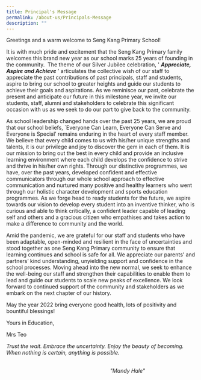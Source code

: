 ```yaml
---
title: Principal's Message
permalink: /about-us/Principals-Message
description: ""
---
```

Greetings and a warm welcome to Seng Kang Primary School!  

  

It is with much pride and excitement that the Seng Kang Primary family welcomes this brand new year as our school marks 25 years of founding in the community.  The theme of our Silver Jubilee celebration, ' **_Appreciate, Aspire and Achieve_** ’ articulates the collective wish of our staff to appreciate the past contributions of past principals, staff and students, aspire to bring our school to greater heights and guide our students to achieve their goals and aspirations. As we reminisce our past, celebrate the present and anticipate our future in this milestone year, we invite our students, staff, alumni and stakeholders to celebrate this significant occasion with us as we seek to do our part to give back to the community. 

  

As school leadership changed hands over the past 25 years, we are proud that our school beliefs, \`Everyone Can Learn, Everyone Can Serve and Everyone is Special’ remains enduring in the heart of every staff member. We believe that every child comes to us with his/her unique strengths and talents, it is our privilege and joy to discover the gem in each of them. It is our mission to bring out the best in every child and provide an inclusive learning environment where each child develops the confidence to strive and thrive in his/her own rights. Through our distinctive programmes, we have, over the past years, developed confident and effective communicators through our whole school approach to effective communication and nurtured many positive and healthy learners who went through our holistic character development and sports education programmes. As we forge head to ready students for the future, we aspire towards our vision to develop every student into an inventive thinker, who is curious and able to think critically, a confident leader capable of leading self and others and a gracious citizen who empathises and takes action to make a difference to community and the world.  

  

Amid the pandemic, we are grateful for our staff and students who have been adaptable, open-minded and resilient in the face of uncertainties and stood together as one Seng Kang Primary community to ensure that learning continues and school is safe for all. We appreciate our parents’ and partners’ kind understanding, unyielding support and confidence in the school processes. Moving ahead into the new normal, we seek to enhance the well-being our staff and strengthen their capabilities to enable them to lead and guide our students to scale new peaks of excellence. We look forward to continued support of the community and stakeholders as we embark on the next chapter of our history.  

  

May the year 2022 bring everyone good health, lots of positivity and bountiful blessings!   

  

Yours in Education,

Mrs Teo 

_Trust the wait. Embrace the uncertainty. Enjoy the beauty of becoming. When nothing is certain, anything is possible._

                                                                                                                                                                                                      _"Mandy Hale"_